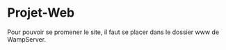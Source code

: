 # Projet-Web

Pour pouvoir se promener le site, il faut se placer dans le dossier www de WampServer.
